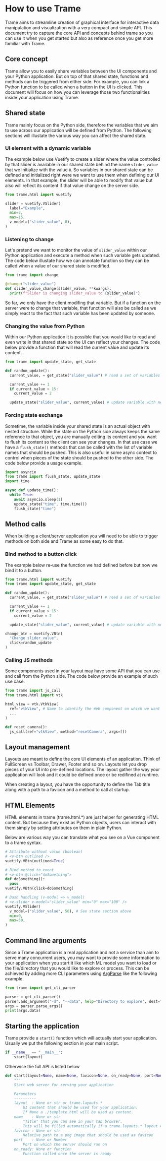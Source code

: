 # How to use Trame

Trame aims to streamline creation of graphical interface for interactive data manipulation and visualization with a very compact and simple API.
This document try to capture the core API and concepts behind trame so you can use it when you get started but also as reference once you get more familiar with Trame.

## Core concept

Trame allow you to easily share variables between the UI components and your Python application.
But on top of that shared state, functions and methods can be triggered from either side.
For example, you can link a Python function to be called when a button in the UI is clicked.
This document will focus on how you can leverage those two functionalities inside your application using Trame.

## Shared state

Trame mainly focus on the Python side, therefore the variables that we aim to use across our application will be defined from Python.
The following sections will illustate the various way you can affect the shared state.

### UI element with a dynamic variable

The example below use Vuetify to create a slider where the value controlled by that slider is available in our shared state behind the name `slider_value` that we initialize with the value `8`. So variables in our shared state can be defined and initialized right were we want to use them when defining our UI elements. In that example, the slider will be able to modify that value but also will reflect its content if that value change on the server side.

```python
from trame.html import vuetify

slider = vuetify.VSlider(
  label="Example",
  min=2,
  max=15,
  v_model=("slider_value", 8),
)
```

### Listening to change

Let's pretend we want to monitor the value of `slider_value` within our Python application and execute a method when such variable gets updated.
The code below illustate how we can annotate function so they can be called when a value of our shared state is modified.

```python
from trame import change

@change("slider_value")
def slider_value_change(slider_value, **kwargs):
  print(f"Slider is changing slider_value to {slider_value}")
```

So far, we only have the client modifing that variable. But if a function on the server were to change that variable, that function will also be called as we simply react to the fact that such variable has been updated by someone.

### Changing the value from Python

Within our Python application it is possible that you would like to read and even write in that shared state so the UI can reflect your changes.
The code below provide a function that will read the current value and update its content.

```python
from trame import update_state, get_state

def random_update():
  current_value, = get_state("slider_value") # read a set of variables

  current_value += 1
  if current_value > 15:
    current_value = 2

  update_state("slider_value", current_value) # update variable with new content
```

### Forcing state exchange

Sometime, the variable inside your shared state is an actual object with nested structure. While the state on the Python side always keeps the same reference to that object, you are manually editing its content and you want to flush its content so the client can see your changes. In that use case we have a `flush_state()` methods that can be called with the list of variable names that should be pushed. This is also useful in some async context to control when pieces of the state should be pushed to the other side. The code below provide a usage example.

```python
import asyncio
from trame import flush_state, update_state
import time

async def update_time():
  while True:
    await asyncio.sleep(1)
    update_state("time", time.time())
    flush_state("time")
```

## Method calls

When building a client/server application you will need to be able to trigger methods on both side and Trame as some easy to do that.

### Bind method to a button click

The example below re-use the function we had defined before but now we bind it to a button.

```python
from trame.html import vuetify
from trame import update_state, get_state

def random_update():
  current_value, = get_state("slider_value") # read a set of variables

  current_value += 1
  if current_value > 15:
    current_value = 2

  update_state("slider_value", current_value) # update variable with new content

change_btn = vuetify.VBtn(
  "Change slider_value",
  click=random_update
)
```

### Calling JS methods

Some components used in your layout may have some API that you can use and call from the Python side.
The code below provide an example of such use case:

```python
from trame import js_call
from trame.html import vtk

html_view = vtk.VtkView(
  ref="vtkView", # Name to identify the Web component on which we want to call a method
  ...
)

def reset_camera():
  js_call(ref="vtkView", method="resetCamera", args=[])
```

## Layout management

Layouts are meant to define the core UI elements of an application. Think of FullScreen vs Toolbar, Drawer, Footer and so on.
Layouts let you drop pieces of your UI into pre-defined locations.
The layout gather the way your application will look and it could be defined once or be redifined at runtime.

When creating a layout, you have the opportunity to define the Tab title along with a path to a favicon and a method to call at startup.

## HTML Elements

HTML elements in trame (trame.html.*) are just helper for generating HTML content. But because they exist as Python objects, users can interact with them simply by setting attributes on them in plain Python.

Below are various way you can translate what you see on a Vue component to a trame syntax.

```python
# Attribute without value (boolean)
# <v-btn outlined />
vuetify.VBtn(outlined=True)

# Bind method to event
# <v-btn @click="doSomething">
def doSomething():
  pass
vuetify.VBtn(click=doSomething)

# Dash handling (v-model => v_model)
# <v-slider v-model="slider_value" min="0" max="100" />
vuetify.VSlider(
  v_model=("slider_value", 50), # See state section above
  min=0,
  max=50,
)
```

## Command line arguments

Since a Trame application is a real application and not a service than aim to serve many concurrent users, you may want to provide some information to your application when you start it like which ML model you want to load or the file/directory that you would like to explore or process.
This can be achieved by adding more CLI parameters using [ArgParse](https://docs.python.org/3/library/argparse.html) like the following example.

```python
from trame import get_cli_parser

parser = get_cli_parser()
parser.add_argument("-d", "--data", help="Directory to explore", dest="data")
args = parser.parse_args()
print(args.data)
```

## Starting the application

Trame provide a `start()` function which will actually start your application.
Usually we put the following section in your main script.

```python
if __name__ == "__main__":
    start(layout)
```

Otherwise the full API is listed below

```python
def start(layout=None, name=None, favicon=None, on_ready=None, port=None):
    """
    Start web server for serving your application

    Parameters
    ----------
    layout  : None or str or trame.layouts.*
        UI content that should be used for your application.
        If None a ./template.html will be used as content.
    name    : None or str
        "Title" that you can see in your tab browser.
        This will be filled automatically if a trame.layouts.* layout was provided.
    favicon : None or str
        Relative path to a png image that should be used as favicon
    port    : None or Number
        Port on which the server should run on
    on_ready: None or function
        Function called once the server is ready
```